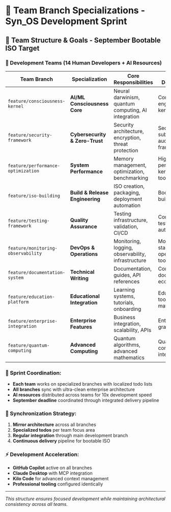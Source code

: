 # 🚀 Team Branch Specializations - Syn_OS Development Sprint

## 🎯 **Team Structure & Goals - September Bootable ISO Target**

### **👥 Development Teams (14 Human Developers + AI Resources)**

| Team Branch                        | Specialization                  | Core Responsibilities                                | Target Deliverables                      |
| ---------------------------------- | ------------------------------- | ---------------------------------------------------- | ---------------------------------------- |
| `feature/consciousness-kernel`     | **AI/ML Consciousness Core**    | Neural darwinism, quantum computing, AI integration  | Consciousness engine, AI kernel modules  |
| `feature/security-framework`       | **Cybersecurity & Zero-Trust**  | Security architecture, encryption, threat protection | Security subsystems, audit frameworks    |
| `feature/performance-optimization` | **System Performance**          | Memory management, optimization, benchmarking        | High-performance kernel, profiling tools |
| `feature/iso-building`             | **Build & Release Engineering** | ISO creation, packaging, deployment automation       | Bootable ISO, build pipelines            |
| `feature/testing-framework`        | **Quality Assurance**           | Testing infrastructure, validation, CI/CD            | Comprehensive test suites, automation    |
| `feature/monitoring-observability` | **DevOps & Operations**         | Monitoring, logging, observability, infrastructure   | Monitoring stack, operational tools      |
| `feature/documentation-system`     | **Technical Writing**           | Documentation, guides, API references                | Complete documentation ecosystem         |
| `feature/education-platform`       | **Educational Integration**     | Learning systems, tutorials, onboarding              | Educational tools, training materials    |
| `feature/enterprise-integration`   | **Enterprise Features**         | Business integration, scalability, APIs              | Enterprise-grade features                |
| `feature/quantum-computing`        | **Advanced Computing**          | Quantum algorithms, advanced mathematics             | Quantum computing integration            |

### **🎯 Sprint Coordination:**
- **Each team** works on specialized branches with localized todo lists
- **All branches** sync with ultra-clean enterprise architecture
- **AI resources** distributed across teams for 10x development speed
- **September deadline** coordinated through integrated delivery pipeline

### **🔄 Synchronization Strategy:**
1. **Mirror architecture** across all branches
2. **Specialized todos** per team focus area  
3. **Regular integration** through main development branch
4. **Continuous delivery** pipeline for bootable ISO

### **⚡ Development Acceleration:**
- **GitHub Copilot** active on all branches
- **Claude Desktop** with MCP integration
- **Kilo Code** for advanced context management
- **Professional tooling** configured identically

---
*This structure ensures focused development while maintaining architectural consistency across all teams.*
